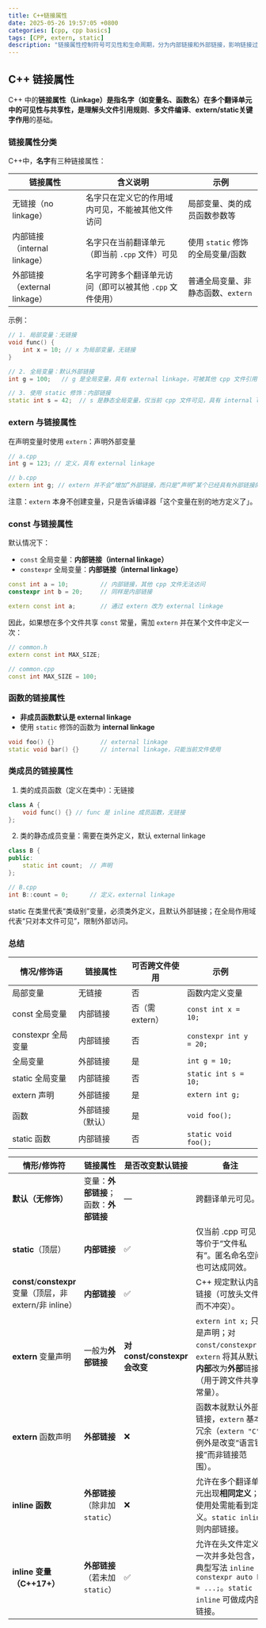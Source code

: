 ```yaml
---
title: C++链接属性
date: 2025-05-26 19:57:05 +0800
categories: [cpp, cpp basics]
tags: [CPP, extern, static]
description: "链接属性控制符号可见性和生命周期，分为内部链接和外部链接，影响链接过程。"
---
```

## C++ 链接属性

C++ 中的**链接属性（Linkage）**是指名字（如变量名、函数名）在多个翻译单元中的可见性与共享性，是理解**头文件引用规则**、**多文件编译**、**extern/static关键字作用**的基础。

### 链接属性分类

C++中，**名字**有三种链接属性：

| 链接属性                     | 含义说明                                                 | 示例                               |
| ---------------------------- | -------------------------------------------------------- | ---------------------------------- |
| 无链接（no linkage）         | 名字只在定义它的作用域内可见，不能被其他文件访问         | 局部变量、类的成员函数参数等       |
| 内部链接（internal linkage） | 名字只在当前翻译单元（即当前 `.cpp` 文件）可见           | 使用 `static` 修饰的全局变量/函数  |
| 外部链接（external linkage） | 名字可跨多个翻译单元访问（即可以被其他 `.cpp` 文件使用） | 普通全局变量、非静态函数、`extern` |

示例：

```cpp
// 1. 局部变量：无链接
void func() {
    int x = 10; // x 为局部变量，无链接
}

// 2. 全局变量：默认外部链接
int g = 100;   // g 是全局变量，具有 external linkage，可被其他 cpp 文件引用

// 3. 使用 static 修饰：内部链接
static int s = 42;  // s 是静态全局变量，仅当前 cpp 文件可见，具有 internal linkage
```

### extern 与链接属性

在声明变量时使用 `extern`：声明外部变量

```cpp
// a.cpp
int g = 123; // 定义，具有 external linkage

// b.cpp
extern int g; // extern 并不会“增加”外部链接，而只是“声明”某个已经具有外部链接的变量存在于别的翻译单元。
```

注意：`extern` 本身不创建变量，只是告诉编译器「这个变量在别的地方定义了」。

### const 与链接属性

默认情况下：

- `const` 全局变量：**内部链接（internal linkage）**
- `constexpr` 全局变量：**内部链接（internal linkage）**

```cpp
const int a = 10;         // 内部链接，其他 cpp 文件无法访问
constexpr int b = 20;     // 同样是内部链接

extern const int a;       // 通过 extern 改为 external linkage
```

因此，如果想在多个文件共享 `const` 常量，需加 `extern` 并在某个文件中定义一次：

```cpp
// common.h
extern const int MAX_SIZE;

// common.cpp
const int MAX_SIZE = 100;
```

### 函数的链接属性

- **非成员函数默认是 external linkage**
- 使用 `static` 修饰的函数为 **internal linkage**

```cpp
void foo() {}             // external linkage
static void bar() {}      // internal linkage，只能当前文件使用
```

### 类成员的链接属性

1. 类的成员函数（定义在类中）：无链接

```cpp
class A {
    void func() {} // func 是 inline 成员函数，无链接
};
```

2. 类的静态成员变量：需要在类外定义，默认 external linkage

```cpp
class B {
public:
    static int count;  // 声明
};

// B.cpp
int B::count = 0;      // 定义，external linkage
```

static 在类里代表“类级别”变量，必须类外定义，且默认外部链接；在全局作用域代表“只对本文件可见”，限制外部访问。

### 总结

| 情况/修饰语        | 链接属性         | 可否跨文件使用  | 示例                    |
| ------------------ | ---------------- | --------------- | ----------------------- |
| 局部变量           | 无链接           | 否              | 函数内定义变量          |
| const 全局变量     | 内部链接         | 否（需 extern） | `const int x = 10;`     |
| constexpr 全局变量 | 内部链接         | 否              | `constexpr int y = 20;` |
| 全局变量           | 外部链接         | 是              | `int g = 10;`           |
| static 全局变量    | 内部链接         | 否              | `static int s = 10;`    |
| extern 声明        | 外部链接         | 是              | `extern int g;`         |
| 函数               | 外部链接（默认） | 是              | `void foo();`           |
| static 函数        | 内部链接         | 否              | `static void foo();`    |

| 情形/修饰符                                               | 链接属性                               | 是否改变默认链接             | 备注                                                                                                                |
| --------------------------------------------------------- | -------------------------------------- | ---------------------------- | ------------------------------------------------------------------------------------------------------------------- |
| **默认（无修饰）**                                        | 变量：**外部链接**；函数：**外部链接** | —                            | 跨翻译单元可见。                                                                                                    |
| **static**（顶层）                                        | **内部链接**                           | ✅                            | 仅当前 .cpp 可见；等价于“文件私有”。匿名命名空间也可达成同效。                                                      |
| **const**/**constexpr** 变量（顶层，非 extern/非 inline） | **内部链接**                           | ✅                            | C++ 规定默认内部链接（可放头文件而不冲突）。                                                                        |
| **extern** 变量声明                                       | 一般为**外部链接**                     | **对const/constexpr 会改变** | `extern int x;` 只是声明；对 `const/constexpr`，`extern` 将其从默认**内部**改为**外部**链接（用于跨文件共享常量）。 |
| **extern** 函数声明                                       | **外部链接**                           | ❌                            | 函数本就默认外部链接，`extern` 基本冗余（`extern "C"` 例外是改变“语言链接”而非链接范围）。                          |
| **inline 函数**                                           | **外部链接**（除非加 `static`）        | ❌                            | 允许在多个翻译单元出现**相同定义**；使用处需能看到定义。`static inline` 则内部链接。                                |
| **inline 变量（C++17+）**                                 | **外部链接**（若未加 `static`）        | ✅                            | 允许在头文件定义一次并多处包含，典型写法 `inline constexpr auto k = ...;`。`static inline` 可做成内部链接。         |
